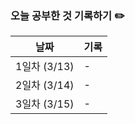 ### 오늘 공부한 것 기록하기 ✏️
| 날짜 | 기록 |
| --- | --- |
| 1일차 (3/13) | - |
| 2일차 (3/14) | - |
| 3일차 (3/15) | - |